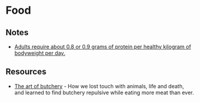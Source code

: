 # Food

## Notes

- [Adults require about 0.8 or 0.9 grams of protein per healthy kilogram of bodyweight per day.](https://nutritionfacts.org/topics/animal-protein/)

## Resources

- [The art of butchery](https://aeon.co/essays/what-happens-when-carnivores-lose-their-taste-for-butchery) -
   How we lost touch with animals, life and death, and learned to find butchery repulsive while eating more meat than ever.

